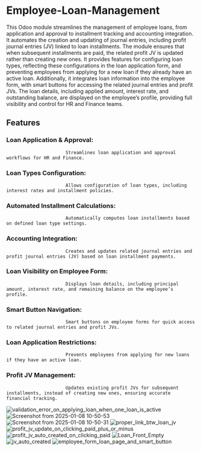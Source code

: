 # Employee-Loan-Management
This Odoo module streamlines the management of employee loans, from application and approval to installment tracking and accounting integration. It automates the creation and updating of journal entries, including profit journal entries (JV) linked to loan installments. The module ensures that when subsequent installments are paid, the related profit JV is updated rather than creating new ones. It provides features for configuring loan types, reflecting these configurations in the loan application form, and preventing employees from applying for a new loan if they already have an active loan. Additionally, it integrates loan information into the employee form, with smart buttons for accessing the related journal entries and profit JVs. The loan details, including applied amount, interest rate, and outstanding balance, are displayed on the employee’s profile, providing full visibility and control for HR and Finance teams.


## Features
### Loan Application & Approval: 
                          Streamlines loan application and approval workflows for HR and Finance.

### Loan Types Configuration: 
                          Allows configuration of loan types, including interest rates and installment policies.

### Automated Installment Calculations: 
                          Automatically computes loan installments based on defined loan type settings.

### Accounting Integration: 
                          Creates and updates related journal entries and profit journal entries (JV) based on loan installment payments.

### Loan Visibility on Employee Form: 
                          Displays loan details, including principal amount, interest rate, and remaining balance on the employee’s profile.

### Smart Button Navigation: 
                          Smart buttons on employee forms for quick access to related journal entries and profit JVs.

### Loan Application Restrictions: 
                          Prevents employees from applying for new loans if they have an active loan.

### Profit JV Management: 
                          Updates existing profit JVs for subsequent installments, instead of creating new ones, ensuring accurate financial tracking.
















![validation_error_on_applying_loan_when_one_loan_is_active](https://github.com/user-attachments/assets/c496ff7e-d709-48dd-9c96-a3c46eb16893)
![Screenshot from 2025-01-08 10-50-53](https://github.com/user-attachments/assets/dd4d8e08-d527-43d6-b0d4-60dc87655598)
![Screenshot from 2025-01-08 10-50-31](https://github.com/user-attachments/assets/a91e545d-a3c5-4e2d-afb9-2f96516c4ba9)
![proper_link_btw_loan_jv](https://github.com/user-attachments/assets/c40695aa-b9f9-4ffe-854e-5b87afe4a558)
![profit_jv_update_on_clicking_paid_plus_or_minus](https://github.com/user-attachments/assets/aafbc440-15e8-49d8-b6c2-bc8480acdaa4)
![profit_jv_auto_created_on_clicking_paid](https://github.com/user-attachments/assets/7c420627-565d-4ecc-8b70-e7541bd51fc0)
![Loan_Front_Empty](https://github.com/user-attachments/assets/8061df21-ff8a-4500-a0c8-8280cf5d4db5)
![jv_auto_created](https://github.com/user-attachments/assets/59ea4510-bd1a-410c-a9ca-2bca616da687)
![employee_form_loan_page_and_smart_button](https://github.com/user-attachments/assets/f1dffe6d-6ab0-48f9-8116-b149829ea2f7)








                          
